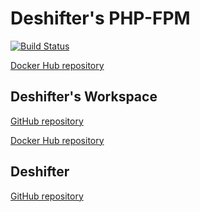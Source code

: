 # Deshifter's PHP-FPM

[![Build Status](https://travis-ci.org/deshifter/php-fpm.svg?branch=master)](https://travis-ci.org/deshifter/php-fpm)

[Docker Hub repository](https://hub.docker.com/repository/docker/deshifter/php-fpm)

## Deshifter's Workspace

[GitHub repository](https://github.com/Deshifter/workspace)

[Docker Hub repository](https://hub.docker.com/repository/docker/deshifter/workspace)

## Deshifter

[GitHub repository](https://github.com/Deshifter/deshifter)
